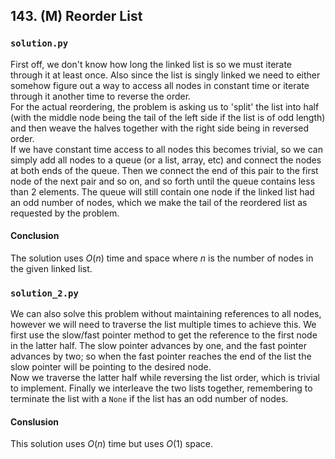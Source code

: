 ## 143. (M) Reorder List

### `solution.py`
First off, we don't know how long the linked list is so we must iterate through it at least once. Also since the list is singly linked we need to either somehow figure out a way to access all nodes in constant time or iterate through it another time to reverse the order.  
For the actual reordering, the problem is asking us to 'split' the list into half (with the middle node being the tail of the left side if the list is of odd length) and then weave the halves together with the right side being in reversed order.  
If we have constant time access to all nodes this becomes trivial, so we can simply add all nodes to a queue (or a list, array, etc) and connect the nodes at both ends of the queue. Then we connect the end of this pair to the first node of the next pair and so on, and so forth until the queue contains less than 2 elements. The queue will still contain one node if the linked list had an odd number of nodes, which we make the tail of the reordered list as requested by the problem.  
  
#### Conclusion
The solution uses $O(n)$ time and space where $n$ is the number of nodes in the given linked list.    


### `solution_2.py`
We can also solve this problem without maintaining references to all nodes, however we will need to traverse the list multiple times to achieve this. We first use the slow/fast pointer method to get the reference to the first node in the latter half. The slow pointer advances by one, and the fast pointer advances by two; so when the fast pointer reaches the end of the list the slow pointer will be pointing to the desired node.  
Now we traverse the latter half while reversing the list order, which is trivial to implement. Finally we interleave the two lists together, remembering to terminate the list with a `None` if the list has an odd number of nodes.  
  
#### Conslusion
This solution uses $O(n)$ time but uses $O(1)$ space.  
  
  
